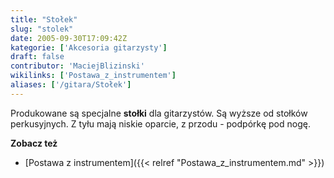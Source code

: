 ```yaml
---
title: "Stołek"
slug: "stolek"
date: 2005-09-30T17:09:42Z
kategorie: ['Akcesoria gitarzysty']
draft: false
contributor: 'MaciejBlizinski'
wikilinks: ['Postawa_z_instrumentem']
aliases: ['/gitara/Stołek']
---
```

Produkowane są specjalne **stołki** dla gitarzystów. Są wyższe od
stołków perkusyjnych. Z tyłu mają niskie oparcie, z przodu - podpórkę
pod nogę.

**Zobacz też**

  - [Postawa z instrumentem]({{< relref "Postawa_z_instrumentem.md" >}})

